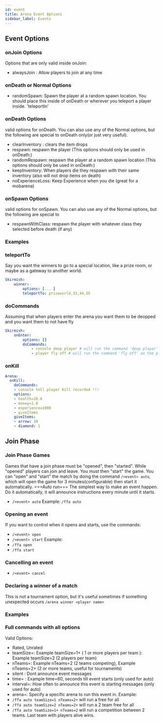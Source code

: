 ```yaml
---
id: event
title: Arena Event Options
sidebar_label: Events
---
```

## Event Options

### onJoin Options
Options that are only valid inside onJoin:
* alwaysJoin : Allow players to join at any time

### onDeath or Normal Options
* randomSpawn: Spawn the player at a random spawn location. You should place this inside of onDeath or wherever you teleport a player inside. 'teleportIn'

### onDeath Options
valid options for onDeath. You can also use any of the Normal options, but the following are special to onDeath only(or just very useful).
* clearInventory : clears the item drops
* respawn: respawn the player (This options should only be used in onDeath:)
* randomRespawn: respawn the player at a random spawn location (This options should only be used in onDeath:)
* keepInventory: When players die they respawn with their same inventory (also will not drop items on death)
* noExperienceLoss: Keep Experience when you die (great for a mobarena)

### onSpawn Options
valid options for onSpawn. You can also use any of the Normal options, but the following are special to
* respawnWithClass: respawn the player with whatever class they selected before death (if any)

### Examples

### teleportTo
Say you want the winners to go to a special location, like a prize room, or maybe as a gateway to another world.
```yaml
Skirmish:
    winner:
        options: [... ]
        teleportTo: prizeworld,33,44,55
```

### doCommands
Assuming that when players enter the arena you want them to be deopped and you want them to not have fly
```yaml
Skirmish:
    onEnter:
        options: []
        doCommands:
            - console deop player # will run the command 'deop player' from the console, where player becomes the player name
            - player fly off # will run the command 'fly off' as the player
```

### onKill

```yaml
Arena:
  onKill:
    doCommands:
    - console tell player Kill recorded !!!
    options:
    - health=20.0
    - money=1.0
    - experience=1000
    - giveItems
    giveItems:
    - arrow: 10
    - diamond: 1
```

## Join Phase

### Join Phase Games
Games that have a join phase must be "opened", then "started". While "opened" players can join and leave. You must then "start" the game.
You can "open" and "start" the match by doing the command `/<event> auto`, which will open the game for 3 minutes(configurable) then start it automatically.
===Auto run===
The simplest way to make an event happen. Do it automatically, it will announce instructions every minute until it starts.
* `/<event> auto`
Example: `/ffa auto`

### Opening an event
If you want to control when it opens and starts, use the commands:
* `/<event> open`
* `/<event> start`
Example:
* `/ffa open`
* `/ffa start`

### Cancelling an event
* `/<event> cancel`

### Declaring a winner of a match
This is not a tournament option, but it's useful sometimes if something unexpected occurs `/arena winner <player name>`

### Examples

### Full commands with all options
Valid Options:
* Rated, Unrated
* teamSize=<range>: Example teamSize=1+ ( 1 or more players per team ): Example teamSize=2 (2 players per team)
* nTeams=<range>: Example nTeams=2 (2 teams competing), Example nTeams=2+ (2 or more teams, useful for tournaments)
* silent : Dont announce event messages
* time=<seconds> : Example time=60, seconds till event starts (only used for auto)
* interval=<seconds>: How often to announce this event is starting messages (only used for auto)
* arena=<arena>: Specify a specific arena to run this event in.
Example:
* `/ffa auto teamSize=1 nTeams=2+` will run a free for all
* `/ffa auto teamSize=2 nTeams=2+` will run a 2 team free for all
* `/ffa auto teamSize=1+ nTeams=2` will run a competition between 2 teams. Last team with players alive wins.

